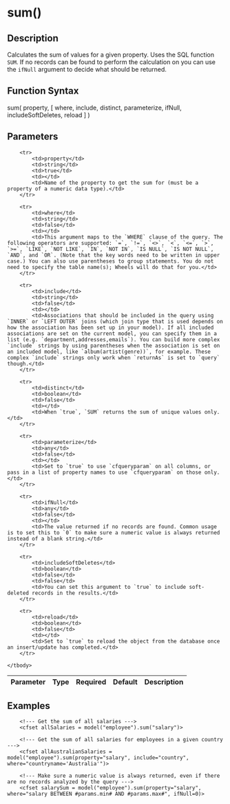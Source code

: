 # sum()

## Description
Calculates the sum of values for a given property. Uses the SQL function `SUM`. If no records can be found to perform the calculation on you can use the `ifNull` argument to decide what should be returned.

## Function Syntax
sum( property, [ where, include, distinct, parameterize, ifNull, includeSoftDeletes, reload ] )


## Parameters
<table>
	<thead>
		<tr>
			<th>Parameter</th>
			<th>Type</th>
			<th>Required</th>
			<th>Default</th>
			<th>Description</th>
		</tr>
	</thead>
	<tbody>
		
		<tr>
			<td>property</td>
			<td>string</td>
			<td>true</td>
			<td></td>
			<td>Name of the property to get the sum for (must be a property of a numeric data type).</td>
		</tr>
		
		<tr>
			<td>where</td>
			<td>string</td>
			<td>false</td>
			<td></td>
			<td>This argument maps to the `WHERE` clause of the query. The following operators are supported: `=`, `!=`, `<>`, `<`, `<=`, `>`, `>=`, `LIKE`, `NOT LIKE`, `IN`, `NOT IN`, `IS NULL`, `IS NOT NULL`, `AND`, and `OR`. (Note that the key words need to be written in upper case.) You can also use parentheses to group statements. You do not need to specify the table name(s); Wheels will do that for you.</td>
		</tr>
		
		<tr>
			<td>include</td>
			<td>string</td>
			<td>false</td>
			<td></td>
			<td>Associations that should be included in the query using `INNER` or `LEFT OUTER` joins (which join type that is used depends on how the association has been set up in your model). If all included associations are set on the current model, you can specify them in a list (e.g. `department,addresses,emails`). You can build more complex `include` strings by using parentheses when the association is set on an included model, like `album(artist(genre))`, for example. These complex `include` strings only work when `returnAs` is set to `query` though.</td>
		</tr>
		
		<tr>
			<td>distinct</td>
			<td>boolean</td>
			<td>false</td>
			<td></td>
			<td>When `true`, `SUM` returns the sum of unique values only.</td>
		</tr>
		
		<tr>
			<td>parameterize</td>
			<td>any</td>
			<td>false</td>
			<td></td>
			<td>Set to `true` to use `cfqueryparam` on all columns, or pass in a list of property names to use `cfqueryparam` on those only.</td>
		</tr>
		
		<tr>
			<td>ifNull</td>
			<td>any</td>
			<td>false</td>
			<td></td>
			<td>The value returned if no records are found. Common usage is to set this to `0` to make sure a numeric value is always returned instead of a blank string.</td>
		</tr>
		
		<tr>
			<td>includeSoftDeletes</td>
			<td>boolean</td>
			<td>false</td>
			<td>false</td>
			<td>You can set this argument to `true` to include soft-deleted records in the results.</td>
		</tr>
		
		<tr>
			<td>reload</td>
			<td>boolean</td>
			<td>false</td>
			<td></td>
			<td>Set to `true` to reload the object from the database once an insert/update has completed.</td>
		</tr>
		
	</tbody>
</table>


## Examples
	
		<!--- Get the sum of all salaries --->
		<cfset allSalaries = model("employee").sum("salary")>

		<!--- Get the sum of all salaries for employees in a given country --->
		<cfset allAustralianSalaries = model("employee").sum(property="salary", include="country", where="countryname='Australia'")>
		
		<!--- Make sure a numeric value is always returned, even if there are no records analyzed by the query --->
		<cfset salarySum = model("employee").sum(property="salary", where="salary BETWEEN #params.min# AND #params.max#", ifNull=0)>
